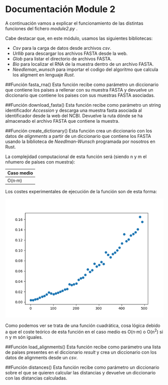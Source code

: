 # Documentación Module 2
A continuación vamos a explicar el funcionamiento de las distintas funciones del fichero *module2.py* .

Cabe destacar que, en este módulo, usamos las siguientes bibliotecas: 
- *Csv* para la carga de datos desde archivos *csv*.
- *Urllib* para descargar los archivos FASTA desde la web.
- *Glob* para listar el directorio de archivos FASTA.
- *Bio* para localizar el RNA de la muestra dentro de un archivo FASTA.
- *Needleman_wunsch* para importar el codigo del algoritmo que calcula los aligment en lenguaje *Rust*.

##Función fasta_rna()
Esta función recibe como parámetro un diccionario que contiene los países a rellenar con su muestra FASTA
y devuelve un diccionario que contiene los paises con sus muestras FASTA asociadas.

##Función download_fasta()
Esta función recibe como parámetro un string identificador *Accession* y descarga una muestra fasta asociada al identificador
desde la web del NCBI. Devuelve la ruta dónde se ha almacenado el archivo FASTA que contiene la muestra.

##Función create_dictionary()
Esta función crea un diccionario con los datos de *alignments* a partir de un diccionario que contiene los FASTA usando 
la biblioteca de *Needlman-Wunsch* programada por nosotros en Rust.

La complejidad computacional de esta función será (siendo n y m el nñumero de países con muestra):

|Caso medio         |
|-------------------|
|O(n·m)			    | 

Los costes experimentales de ejecución de la función son de esta forma:

![Coste módulo 2](../functions-cost/cost-module2.png)

Como podemos ver se trata de una función cuadrática, cosa lógica debido a que el coste teórico de esta función en el caso 
medio es O(n·m) o O(n<sup>2</sup>) si n y m són iguales.

##Función load_alignments()
Esta función recibe como parámetro una lista de países presentes en el diccionario *result* y crea un diccionario con
los datos de alignments desde un *csv*.

##Función distances()
Esta función recibe como parámetro un diccionario sobre el que se quieren calcular las distancias y devuelve un 
diccionario con las distancias calculadas.